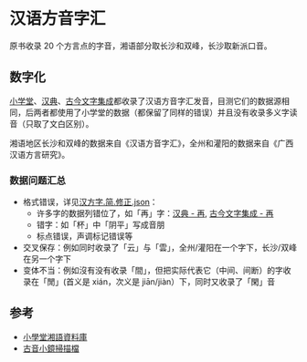 # 汉语方音字汇

原书收录 20 个方言点的字音，湘语部分取长沙和双峰，长沙取新派口音。

## 数字化

[小学堂](https://xiaoxue.iis.sinica.edu.tw/)、[汉典](https://www.zdic.net/)、[古今文字集成](http://www.ccamc.co/)都收录了汉语方音字汇发音，目测它们的数据源相同，后两者都使用了小学堂的数据（都保留了同样的错误）并且没有收录多义字读音（只取了文白区别）。

湘语地区长沙和双峰的数据来自《汉语方音字汇》，全州和灌阳的数据来自《广西汉语方言研究》。

### 数据问题汇总

- 格式错误，详见[汉方字.简.修正.json](./raw/汉方字.简.修正.json)：
  - 许多字的数据列错位了，如「再」字：[汉典 - 再](https://www.zdic.net/zd/yy/xy/%E5%86%8D), [古今文字集成 - 再](http://www.ccamc.co/cjkv.php?cjkv=%E5%86%8D#xiang)
  - 错字：如「杯」中「阴平」写成音朋
  - 标点错误，声调标记错误等
- 交叉保存：例如同时收录了「云」与「雲」，全州/灌阳在一个字下，长沙/双峰在另一个字下
- 变体不当：例如沒有没有收录「間」，但把实际代表它（中间、间断）的字收录在「閒」(首义是 xián，次义是 jiān/jiàn）下，同时又收录了「閑」音

## 参考
- [小學堂湘語資料庫](https://xiaoxue.iis.sinica.edu.tw/xiangyu)
- [古音小鏡掃描檔](http://www.kaom.net/book_fangyinzihui.php)
